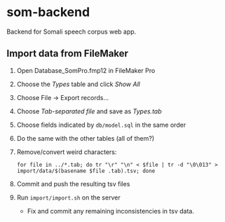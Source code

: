 # som-backend

Backend for Somali speech corpus web app.

## Import data from FileMaker

1. Open Database_SomPro.fmp12 in FileMaker Pro
2. Choose the _Types_ table and click _Show All_
3. Choose File → Export records...
4. Choose _Tab-separated file_ and save as _Types.tab_
5. Choose fields indicated by `db/model.sql` in the same order
6. Do the same with the other tables (all of them?)
7. Remove/convert weird characters:

       for file in ../*.tab; do tr "\r" "\n" < $file | tr -d "\0\013" > import/data/$(basename $file .tab).tsv; done

8. Commit and push the resulting tsv files
9. Run `import/import.sh` on the server
   * Fix and commit any remaining inconsistencies in tsv data.
